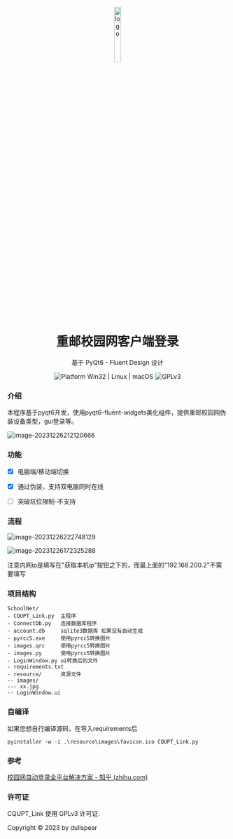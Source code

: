 <p align="center">
  <img width="18%" align="center" src="https://obssh.obs.cn-east-3.myhuaweicloud.com/img_sxy/202312262148798.png" alt="logo">
</p>
  <h1 align="center">
  重邮校园网客户端登录
</h1>

<p align="center">
  基于 PyQt6 - Fluent Design 设计
</p>
<p align="center">
  <a style="text-decoration:none">
    <img src="https://img.shields.io/badge/Platform-Win32%20|%20Linux%20|%20macOS-blue?color=#4ec820" alt="Platform Win32 | Linux | macOS"/>
  </a>
  <a style="text-decoration:none">
    <img src="https://img.shields.io/badge/License-GPLv3-blue?color=#4ec820" alt="GPLv3"/>
  </a>
</p>


### 介绍

本程序基于pyqt6开发，使用pyqt6-fluent-widgets美化组件，提供重邮校园网伪装设备类型，gui登录等。

![image-20231226212120666](https://obssh.obs.cn-east-3.myhuaweicloud.com/img_sxy/202312262121079.png)

### 功能

- [x] 电脑端/移动端切换

- [x] 通过伪装，支持双电脑同时在线

- [ ] 突破坑位限制-不支持





### 流程



![image-20231226222748129](https://obssh.obs.cn-east-3.myhuaweicloud.com/img_sxy/202312262227180.png)



![image-20231226172325288](https://obssh.obs.cn-east-3.myhuaweicloud.com/img_sxy/202312261723654.png)

注意内网ip是填写在"获取本机ip"按钮之下的，而最上面的"192.168.200.2"不需要填写



### 项目结构

```
SchoolNet/
- CQUPT_Link.py  主程序
- ConnectDb.py   连接数据库程序
- account.db	 sqlite3数据库 如果没有自动生成  
- pyrcc5.exe     使用pyrcc5转换图片
- images.qrc     使用pyrcc5转换图片
- images.py      使用pyrcc5转换图片
- LoginWindow.py ui转换后的文件
- requirements.txt
- resource/      资源文件
-- images/
--- xx.jpg
-- LoginWindow.ui

```



### 自编译

如果您想自行编译源码，在导入requirements后
```
pyinstaller -w -i .\resource\images\favicon.ico CQUPT_Link.py
```



### 参考

[校园网自动登录全平台解决方案 - 知乎 (zhihu.com)](https://zhuanlan.zhihu.com/p/364016452?utm_medium=social&utm_oi=1112727310867927040&utm_id=0)



### 许可证

CQUPT_Link 使用 GPLv3 许可证.

Copyright © 2023 by dullspear

